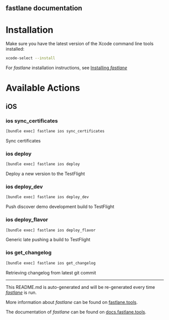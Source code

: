 fastlane documentation
----

# Installation

Make sure you have the latest version of the Xcode command line tools installed:

```sh
xcode-select --install
```

For _fastlane_ installation instructions, see [Installing _fastlane_](https://docs.fastlane.tools/#installing-fastlane)

# Available Actions

## iOS

### ios sync_certificates

```sh
[bundle exec] fastlane ios sync_certificates
```

Sync certificates

### ios deploy

```sh
[bundle exec] fastlane ios deploy
```

Deploy a new version to the TestFlight

### ios deploy_dev

```sh
[bundle exec] fastlane ios deploy_dev
```

Push discover demo development build to TestFlight

### ios deploy_flavor

```sh
[bundle exec] fastlane ios deploy_flavor
```

Generic late pushing a build to TestFlight

### ios get_changelog

```sh
[bundle exec] fastlane ios get_changelog
```

Retrieving changelog from latest git commit

----

This README.md is auto-generated and will be re-generated every time [_fastlane_](https://fastlane.tools) is run.

More information about _fastlane_ can be found on [fastlane.tools](https://fastlane.tools).

The documentation of _fastlane_ can be found on [docs.fastlane.tools](https://docs.fastlane.tools).
